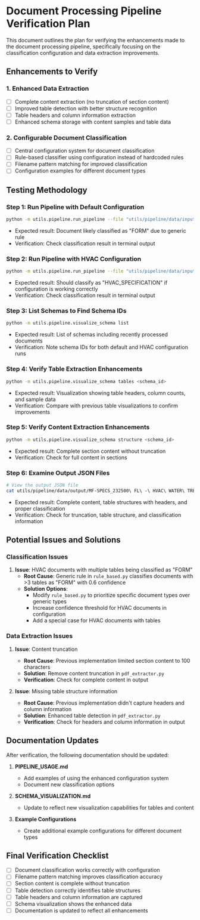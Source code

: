 # Document Processing Pipeline Verification Plan

This document outlines the plan for verifying the enhancements made to the document processing pipeline, specifically focusing on the classification configuration and data extraction improvements.

## Enhancements to Verify

### 1. Enhanced Data Extraction
- [ ] Complete content extraction (no truncation of section content)
- [ ] Improved table detection with better structure recognition
- [ ] Table headers and column information extraction
- [ ] Enhanced schema storage with content samples and table data

### 2. Configurable Document Classification
- [ ] Central configuration system for document classification
- [ ] Rule-based classifier using configuration instead of hardcoded rules
- [ ] Filename pattern matching for improved classification
- [ ] Configuration examples for different document types

## Testing Methodology

### Step 1: Run Pipeline with Default Configuration
```bash
python -m utils.pipeline.run_pipeline --file "utils/pipeline/data/input/MF-SPECS_232500 FL - HVAC WATER TREATMENT.pdf" --output utils/pipeline/data/output
```
- Expected result: Document likely classified as "FORM" due to generic rule
- Verification: Check classification result in terminal output

### Step 2: Run Pipeline with HVAC Configuration
```bash
python -m utils.pipeline.run_pipeline --file "utils/pipeline/data/input/MF-SPECS_232500 FL - HVAC WATER TREATMENT.pdf" --output utils/pipeline/data/output --config utils/pipeline/config/hvac_config.json
```
- Expected result: Should classify as "HVAC_SPECIFICATION" if configuration is working correctly
- Verification: Check classification result in terminal output

### Step 3: List Schemas to Find Schema IDs
```bash
python -m utils.pipeline.visualize_schema list
```
- Expected result: List of schemas including recently processed documents
- Verification: Note schema IDs for both default and HVAC configuration runs

### Step 4: Verify Table Extraction Enhancements
```bash
python -m utils.pipeline.visualize_schema tables <schema_id>
```
- Expected result: Visualization showing table headers, column counts, and sample data
- Verification: Compare with previous table visualizations to confirm improvements

### Step 5: Verify Content Extraction Enhancements
```bash
python -m utils.pipeline.visualize_schema structure <schema_id>
```
- Expected result: Complete section content without truncation
- Verification: Check for full content in sections

### Step 6: Examine Output JSON Files
```bash
# View the output JSON file
cat utils/pipeline/data/output/MF-SPECS_232500\ FL\ -\ HVAC\ WATER\ TREATMENT.json
```
- Expected result: Complete content, table structures with headers, and proper classification
- Verification: Check for truncation, table structure, and classification information

## Potential Issues and Solutions

### Classification Issues
1. **Issue**: HVAC documents with multiple tables being classified as "FORM"
   - **Root Cause**: Generic rule in `rule_based.py` classifies documents with >3 tables as "FORM" with 0.6 confidence
   - **Solution Options**:
     - Modify `rule_based.py` to prioritize specific document types over generic types
     - Increase confidence threshold for HVAC documents in configuration
     - Add a special case for HVAC documents with tables

### Data Extraction Issues
1. **Issue**: Content truncation
   - **Root Cause**: Previous implementation limited section content to 100 characters
   - **Solution**: Remove content truncation in `pdf_extractor.py`
   - **Verification**: Check for complete content in output

2. **Issue**: Missing table structure information
   - **Root Cause**: Previous implementation didn't capture headers and column information
   - **Solution**: Enhanced table detection in `pdf_extractor.py`
   - **Verification**: Check for headers and column information in output

## Documentation Updates

After verification, the following documentation should be updated:

1. **PIPELINE_USAGE.md**
   - Add examples of using the enhanced configuration system
   - Document new classification options

2. **SCHEMA_VISUALIZATION.md**
   - Update to reflect new visualization capabilities for tables and content

3. **Example Configurations**
   - Create additional example configurations for different document types

## Final Verification Checklist

- [ ] Document classification works correctly with configuration
- [ ] Filename pattern matching improves classification accuracy
- [ ] Section content is complete without truncation
- [ ] Table detection correctly identifies table structures
- [ ] Table headers and column information are captured
- [ ] Schema visualization shows the enhanced data
- [ ] Documentation is updated to reflect all enhancements
